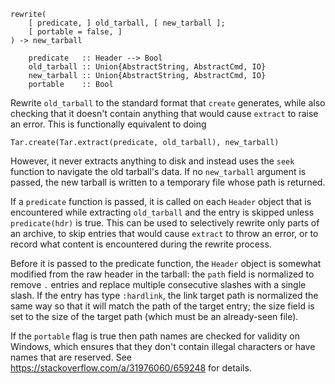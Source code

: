 ```
rewrite(
    [ predicate, ] old_tarball, [ new_tarball ];
    [ portable = false, ]
) -> new_tarball

    predicate   :: Header --> Bool
    old_tarball :: Union{AbstractString, AbstractCmd, IO}
    new_tarball :: Union{AbstractString, AbstractCmd, IO}
    portable    :: Bool
```

Rewrite `old_tarball` to the standard format that `create` generates, while also checking that it doesn't contain anything that would cause `extract` to raise an error. This is functionally equivalent to doing

```
Tar.create(Tar.extract(predicate, old_tarball), new_tarball)
```

However, it never extracts anything to disk and instead uses the `seek` function to navigate the old tarball's data. If no `new_tarball` argument is passed, the new tarball is written to a temporary file whose path is returned.

If a `predicate` function is passed, it is called on each `Header` object that is encountered while extracting `old_tarball` and the entry is skipped unless `predicate(hdr)` is true. This can be used to selectively rewrite only parts of an archive, to skip entries that would cause `extract` to throw an error, or to record what content is encountered during the rewrite process.

Before it is passed to the predicate function, the `Header` object is somewhat modified from the raw header in the tarball: the `path` field is normalized to remove `.` entries and replace multiple consecutive slashes with a single slash. If the entry has type `:hardlink`, the link target path is normalized the same way so that it will match the path of the target entry; the size field is set to the size of the target path (which must be an already-seen file).

If the `portable` flag is true then path names are checked for validity on Windows, which ensures that they don't contain illegal characters or have names that are reserved. See https://stackoverflow.com/a/31976060/659248 for details.
